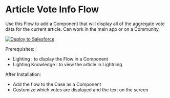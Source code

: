 # Article Vote Info Flow

Use this Flow to add a Component that will display all of the aggregate vote data for the current article.  Can work in the main app or on a Community.

<a href="https://githubsfdeploy.herokuapp.com?owner=derekdanderson&repo=articlevoteinfoflow">
  <img alt="Deploy to Salesforce"
       src="https://raw.githubusercontent.com/afawcett/githubsfdeploy/master/deploy.png">
</a>

Prerequisites:
- Lighting : to display the Flow in a Component
- Lighting Knowledge : to view the article in Lightning

After Installation:
- Add the flow to the Case as a Component
- Customize which votes are displayed and the text on the screen
